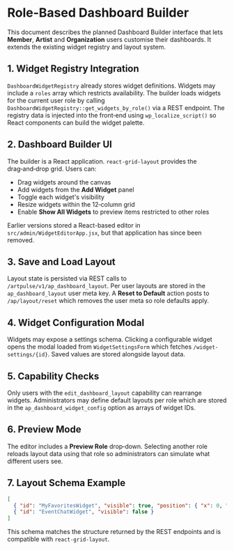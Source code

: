 # Role-Based Dashboard Builder

This document describes the planned Dashboard Builder interface that lets **Member**, **Artist** and **Organization** users customise their dashboards. It extends the existing widget registry and layout system.

## 1. Widget Registry Integration

`DashboardWidgetRegistry` already stores widget definitions. Widgets may include a `roles` array which restricts availability. The builder loads widgets for the current user role by calling `DashboardWidgetRegistry::get_widgets_by_role()` via a REST endpoint. The registry data is injected into the front‑end using `wp_localize_script()` so React components can build the widget palette.

## 2. Dashboard Builder UI

The builder is a React application. `react-grid-layout` provides the drag‑and‑drop grid. Users can:

- Drag widgets around the canvas
- Add widgets from the **Add Widget** panel
- Toggle each widget's visibility
- Resize widgets within the 12‑column grid
- Enable **Show All Widgets** to preview items restricted to other roles

Earlier versions stored a React-based editor in `src/admin/WidgetEditorApp.jsx`, but that application has since been removed.

## 3. Save and Load Layout

Layout state is persisted via REST calls to `/artpulse/v1/ap_dashboard_layout`. Per user layouts are stored in the `ap_dashboard_layout` user meta key. A **Reset to Default** action posts to `/ap/layout/reset` which removes the user meta so role defaults apply.

## 4. Widget Configuration Modal

Widgets may expose a settings schema. Clicking a configurable widget opens the modal loaded from `WidgetSettingsForm` which fetches `/widget-settings/{id}`. Saved values are stored alongside layout data.

## 5. Capability Checks

Only users with the `edit_dashboard_layout` capability can rearrange widgets. Administrators may define default layouts per role which are stored in the `ap_dashboard_widget_config` option as arrays of widget IDs.

## 6. Preview Mode

The editor includes a **Preview Role** drop‑down. Selecting another role reloads layout data using that role so administrators can simulate what different users see.

## 7. Layout Schema Example

```json
[
  { "id": "MyFavoritesWidget", "visible": true, "position": { "x": 0, "y": 0 }, "size": { "w": 6, "h": 2 } },
  { "id": "EventChatWidget", "visible": false }
]
```

This schema matches the structure returned by the REST endpoints and is compatible with `react-grid-layout`.
